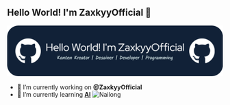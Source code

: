## Hello World! I'm ZaxkyyOfficial 👋
![Banner](img/Banner%20Github.png)
<!--
**ZaxkyyOfficial/ZaxkyyOfficial** is a ✨ _special_ ✨ repository because its `README.md` (this file) appears on your GitHub profile.

Here are some ideas to get you started:

- 🔭 I’m currently working on ...
- 🌱 I’m currently learning ...
- 👯 I’m looking to collaborate on ...
- 🤔 I’m looking for help with ...
- 💬 Ask me about ...
- 📫 How to reach me: ...
- 😄 Pronouns: ...
- ⚡ Fun fact: ...
-->

- 🔭 I’m currently working on **@ZaxkyyOfficial**
- 🌱 I’m currently learning [**AI**](https://github.com/ZaxkyyOfficial)
![Nailong](img/nailong.gif)